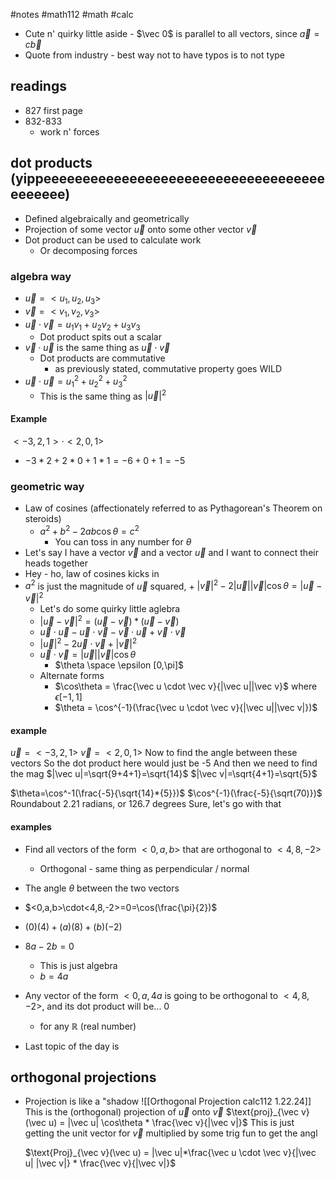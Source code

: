 #notes #math112 #math #calc

- Cute n' quirky little aside - $\vec 0$ is parallel to all vectors, since $\vec a= c\vec b$
- Quote from industry - best way not to have typos is to not type

## readings
- 827 first page
- 832-833
	- work n' forces

## dot products (yippeeeeeeeeeeeeeeeeeeeeeeeeeeeeeeeeeeeeeeeeeee)
- Defined algebraically and geometrically
- Projection of some vector $\vec u$ onto some other vector $\vec v$
- Dot product can be used to calculate work
	- Or decomposing forces


### algebra way
- $\vec u = <u_{1}, u_{2}, u_{3}>$
- $\vec v = <v_{1}, v_{2}, v_{3}>$
- $\vec u \cdot \vec v =u_{1}v_{1}+u_{2}v_{2}+u_{3}v_{3}$
	- Dot product spits out a scalar   
- $\vec v \cdot \vec u$ is the same thing as $\vec u \cdot \vec v$
	- Dot products are commutative
		- as previously stated, commutative property goes WILD
- $\vec u \cdot \vec u= u_{1}^{2}+u_{2}^{2}+u_{3}^{2}$
	- This is the same thing as $|\vec u|^{2}$

#### Example
$<-3,2,1>\cdot<2,0,1>$
- $-3*2+2*0+1*1=-6+0+1=-5$


### geometric way
- Law of cosines (affectionately referred to as Pythagorean's Theorem on steroids)
	- $a^{2}+b^{2}-2ab\cos\theta=c^{2}$
		- You can toss in any number for $\theta$ 
- Let's say I have a vector $\vec v$ and a vector $\vec u$ and I want to connect their heads together
- Hey - ho, law of cosines kicks in
- $a^2$ is just the magnitude of $\vec u$ squared, + $|\vec v|^{2}-2|\vec u||\vec v|\cos\theta=|\vec u-\vec v|^{2}$
	- Let's do some quirky little aglebra
	- $|\vec u -\vec v|^{2}=(\vec u -\vec v)*(\vec u - \vec v)$
	- $\vec u \cdot \vec u - \vec u \cdot \vec v - \vec v \cdot \vec u + \vec v \cdot \vec v$
	- $|\vec u|^{2}-2\vec u \cdot \vec v + |\vec v|^{2}$
	- $\vec u \cdot \vec v = |\vec u| |\vec v| \cos\theta$
		- $\theta \space \epsilon [0,\pi]$
	- Alternate forms
		- $\cos\theta = \frac{\vec u \cdot \vec v}{|\vec u||\vec v}$ where $\epsilon[-1,1]$
		- $\theta = \cos^{-1}(\frac{\vec u \cdot \vec v}{|\vec u||\vec v|})$
#### example
$\vec u = <-3, 2, 1>$
$\vec v=<2,0,1>$
Now to find the angle between these vectors
So the dot product here would just be -5
And then we need to find the mag
$|\vec u|=\sqrt{9+4+1}=\sqrt{14}$
$|\vec v|=\sqrt{4+1}=\sqrt{5}$

$\theta=\cos^-1(\frac{-5}{\sqrt{14}*{5}})$
$\cos^{-1}(\frac{-5}{\sqrt(70)})$
Roundabout 2.21 radians, or 126.7 degrees
Sure, let's go with that


#### examples
- Find all vectors of the form $<0,a,b>$ that are orthogonal to $<4,8,-2>$
	- Orthogonal - same thing as perpendicular / normal
- The angle $\theta$ between the two vectors 
- $<0,a,b>\cdot<4,8,-2>=0=\cos(\frac{\pi}{2})$
- $(0)(4)+(a)(8)+(b)(-2)$
- $8a-2b=0$
	- This is just algebra
	- $b=4a$
- Any vector of the form $<0,a,4a$ is going to be orthogonal to $<4,8,-2>$, and its dot product will be... 0
	- for any $\mathbb{R}$ (real number)



- Last topic of the day is

## orthogonal projections
- Projection is like a "shadow
  ![[Orthogonal Projection calc112 1.22.24]]
  This is the (orthogonal) projection of $\vec u$ onto $\vec v$
  $\text{proj}_{\vec v}(\vec u) = |\vec u| \cos\theta * \frac{\vec v}{|\vec v|}$
  This is just getting the unit vector for $\vec v$ multiplied by some trig fun to get the angl

   $\text{Proj}_{\vec v}(\vec u) = |\vec u|*\frac{\vec u \cdot \vec v}{|\vec u| |\vec v|} * \frac{\vec v}{|\vec v|}$
   
